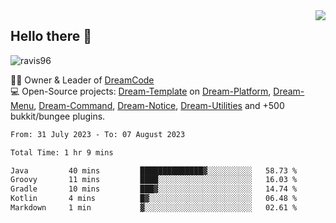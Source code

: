 <img align='right' src="https://github-readme-stats.vercel.app/api?username=Ravis96&show_icons=true">

## Hello there 👋
<p align="left"> <img src="https://komarev.com/ghpvc/?username=ravis96&label=Profile%20views&color=0e75b6&style=flat" alt="ravis96" /> </p>

👨‍💻 Owner & Leader of [DreamCode](https://github.com/DreamPoland) <br>
💻 Open-Source projects: [Dream-Template](https://github.com/DreamPoland/dream-template) on [Dream-Platform](https://github.com/DreamPoland/dream-platform), [Dream-Menu](https://github.com/DreamPoland/dream-menu), [Dream-Command](https://github.com/DreamPoland/dream-command), [Dream-Notice](https://github.com/DreamPoland/dream-notice), [Dream-Utilities](https://github.com/DreamPoland/dream-utilities) and +500 bukkit/bungee plugins.

<!--START_SECTION:waka-->

```txt
From: 31 July 2023 - To: 07 August 2023

Total Time: 1 hr 9 mins

Java         40 mins         ██████████████▓░░░░░░░░░░   58.73 %
Groovy       11 mins         ████░░░░░░░░░░░░░░░░░░░░░   16.03 %
Gradle       10 mins         ███▓░░░░░░░░░░░░░░░░░░░░░   14.74 %
Kotlin       4 mins          █▓░░░░░░░░░░░░░░░░░░░░░░░   06.48 %
Markdown     1 min           ▓░░░░░░░░░░░░░░░░░░░░░░░░   02.61 %
```

<!--END_SECTION:waka-->
